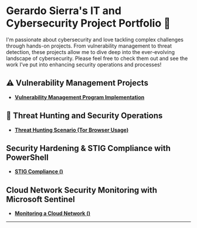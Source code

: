# <a>Gerardo Sierra</a>'s IT and Cybersecurity Project Portfolio 🔐

I'm passionate about cybersecurity and love tackling complex challenges through hands-on projects. From vulnerability management to threat detection, these projects allow me to dive deep into the ever-evolving landscape of cybersecurity. Please feel free to check them out and see the work I’ve put into enhancing security operations and processes!


## ⚠️ Vulnerability Management Projects

- **[Vulnerability Management Program Implementation](https://github.com/GerardoSierra-IT/vulnerability-management-program)**

## 🚨 Threat Hunting and Security Operations

- **[Threat Hunting Scenario (Tor Browser Usage)](https://github.com/gerardosierra-IT/threat-hunting-scenario-tor)**

## Security Hardening & STIG Compliance with PowerShell

- **[STIG Compliance ()](https://github.com/gerardosierra-IT/Security-Hardening-and-STIG-Compliance)**


## Cloud Network Security Monitoring with Microsoft Sentinel
- **[Monitoring a Cloud Network ()](https://github.com/gerardosierra-IT/Cloud-Network-Security-Monitoring)**

<hr/>



<!--
<img width="35" alt="image" src="https://github.com/user-attachments/assets/2f41c7cd-5ea8-4475-b451-a37161b6c3fb"> 
<img width="35" alt="image" src="https://github.com/user-attachments/assets/77649969-9910-4994-8b96-74a116cfb2a8">
-->
